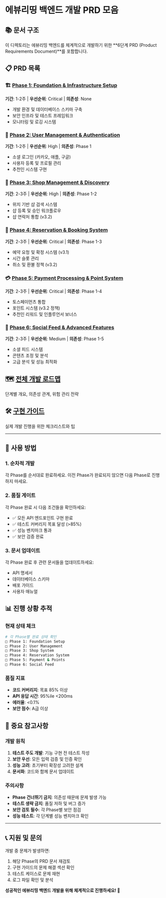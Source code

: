 # 에뷰리띵 백엔드 개발 PRD 모음

## 📚 문서 구조

이 디렉토리는 에뷰리띵 백엔드를 체계적으로 개발하기 위한 **6단계 PRD (Product Requirements Document)**를 포함합니다.

## 📋 PRD 목록

### 🏗️ [Phase 1: Foundation & Infrastructure Setup](./phase-1-foundation-setup.md)
**기간**: 1-2주 | **우선순위**: Critical | **의존성**: None
- 개발 환경 및 데이터베이스 스키마 구축
- 보안 인프라 및 테스트 프레임워크
- 모니터링 및 로깅 시스템

### 👤 [Phase 2: User Management & Authentication](./phase-2-user-management.md)  
**기간**: 1-2주 | **우선순위**: High | **의존성**: Phase 1
- 소셜 로그인 (카카오, 애플, 구글)
- 사용자 등록 및 프로필 관리
- 추천인 시스템 구현

### 🏪 [Phase 3: Shop Management & Discovery](./phase-3-shop-system.md)
**기간**: 2-3주 | **우선순위**: High | **의존성**: Phase 1-2
- 위치 기반 샵 검색 시스템
- 샵 등록 및 승인 워크플로우
- 샵 연락처 통합 (v3.2)

### 📅 [Phase 4: Reservation & Booking System](./phase-4-reservation-system.md)
**기간**: 2-3주 | **우선순위**: Critical | **의존성**: Phase 1-3
- 예약 요청 및 확정 시스템 (v3.1)
- 시간 슬롯 관리
- 취소 및 환불 정책 (v3.2)

### 💳 [Phase 5: Payment Processing & Point System](./phase-5-payment-point-system.md)
**기간**: 2-3주 | **우선순위**: Critical | **의존성**: Phase 1-4
- 토스페이먼츠 통합
- 포인트 시스템 (v3.2 정책)
- 추천인 리워드 및 인플루언서 보너스

### 📱 [Phase 6: Social Feed & Advanced Features](./phase-6-social-feed-system.md)
**기간**: 2-3주 | **우선순위**: Medium | **의존성**: Phase 1-5
- 소셜 피드 시스템
- 콘텐츠 조정 및 분석
- 고급 분석 및 성능 최적화

## 🗺️ [전체 개발 로드맵](./development-roadmap-overview.md)
단계별 개요, 의존성 관계, 위험 관리 전략

## 🛠️ [구현 가이드](./implementation-guide.md)
실제 개발 진행을 위한 체크리스트와 팁

---

## 🎯 사용 방법

### 1. 순차적 개발
각 Phase를 순서대로 완료하세요. 이전 Phase가 완료되지 않으면 다음 Phase로 진행하지 마세요.

### 2. 품질 게이트
각 Phase 완료 시 다음 조건들을 확인하세요:
- ✅ 모든 API 엔드포인트 구현 완료
- ✅ 테스트 커버리지 목표 달성 (>85%)
- ✅ 성능 벤치마크 통과
- ✅ 보안 검증 완료

### 3. 문서 업데이트
각 Phase 완료 후 관련 문서들을 업데이트하세요:
- API 명세서
- 데이터베이스 스키마
- 배포 가이드
- 사용자 매뉴얼

## 📊 진행 상황 추적

### 현재 상태 체크
```bash
# 각 Phase별 완료 상태 확인
□ Phase 1: Foundation Setup
□ Phase 2: User Management  
□ Phase 3: Shop System
□ Phase 4: Reservation System
□ Phase 5: Payment & Points
□ Phase 6: Social Feed
```

### 품질 지표
- **코드 커버리지**: 목표 85% 이상
- **API 응답 시간**: 95%ile <200ms
- **에러율**: <0.1%
- **보안 점수**: A급 이상

## 🚨 중요 참고사항

### 개발 원칙
1. **테스트 주도 개발**: 기능 구현 전 테스트 작성
2. **보안 우선**: 모든 입력 검증 및 인증 확인
3. **성능 고려**: 초기부터 확장성 고려한 설계
4. **문서화**: 코드와 함께 문서 업데이트

### 주의사항
- **Phase 건너뛰기 금지**: 의존성 때문에 문제 발생 가능
- **테스트 생략 금지**: 품질 저하 및 버그 증가
- **보안 검토 필수**: 각 Phase별 보안 점검
- **성능 테스트**: 각 단계별 성능 벤치마크 확인

---

## 📞 지원 및 문의

개발 중 문제가 발생하면:
1. 해당 Phase의 PRD 문서 재검토
2. 구현 가이드의 문제 해결 섹션 확인
3. 테스트 케이스로 문제 재현
4. 로그 파일 확인 및 분석

**성공적인 에뷰리띵 백엔드 개발을 위해 체계적으로 진행하세요! 🎉**
